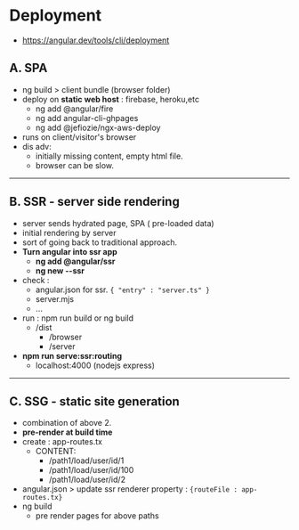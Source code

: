 # Deployment
- https://angular.dev/tools/cli/deployment

## A. SPA
- ng build > client bundle (browser folder)
- deploy on **static web host** : firebase, heroku,etc
  - ng add @angular/fire
  - ng add angular-cli-ghpages
  - ng add @jefiozie/ngx-aws-deploy
- runs on client/visitor's browser
- dis adv:
  - initially missing content, empty html file.
  - browser can be slow.
  
---  
## B. SSR - server side rendering
- server sends hydrated page, SPA ( pre-loaded data)
- initial rendering by server
- sort of going back to traditional approach.
- **Turn angular into ssr app**
  - **ng add @angular/ssr**
  - **ng new --ssr**
- check :
  - angular.json for ssr. `{ "entry" : "server.ts" }`
  - server.mjs
  - ...
- run : npm run build or ng build
  - /dist
    - /browser
    - /server
- **npm run serve:ssr:routing**
  - localhost:4000 (nodejs express)

---
## C. SSG - static site generation
- combination of above 2.
- **pre-render at build time**
- create : app-routes.tx
  - CONTENT:
    - /path1/load/user/id/1
    - /path1/load/user/id/100
    - /path1/load/user/id/2
- angular.json > update ssr renderer property : `{routeFile : app-routes.tx}`
- ng build
  - pre render pages for above paths
